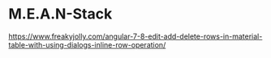 # M.E.A.N-Stack
https://www.freakyjolly.com/angular-7-8-edit-add-delete-rows-in-material-table-with-using-dialogs-inline-row-operation/

